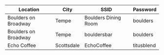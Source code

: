 Location | City | SSID | Password
-------- | ---- | -----| --------
Boulders on Broadway | Tempe | Boulders Dining Room | boulders
Boulders on Broadway | Tempe | bouldersbar | boulders
Echo Coffee | Scottsdale | EchoCoffee | titusblend
